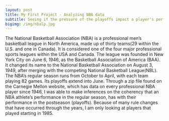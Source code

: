 ```yaml
---
layout: post
title: My First Project - Analyzing NBA data
subtitle: Seeing if the pressure of the playoffs impact a player's performance
bigimg: /img/nbalp.jpg
---
```


The National Basketball Association (NBA) is a professional men’s basketball league in North America, made up of thirty teams(29 within the U.S. and one in Canada). It is considered one of the four major professional sports leagues within the USA and Canada.
The league was founded in New York City on June 6, 1946, as the Basketball Association of America (BAA). It changed its name to the National Basketball Association on August 3, 1949, after merging with the competing National Basketball League(NBL). The NBA’s regular season runs from October to April, with each team playing 82 games. Its playoffs extend into June.
Through a zip file found on the Carnegie Mellon website, which has data on every professional NBA player since 1946, I was able to make inferences on the coherency that an NBA athlete’s performance in the regular season, has with their performance in the postseason (playoffs). Because of many rule changes that have occurred through the years, I am only looking at players that played starting in 1985.